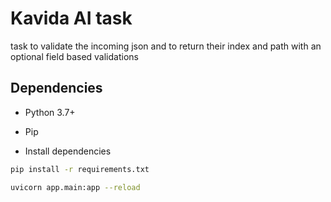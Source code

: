 
# Kavida AI task


task to validate the incoming json and to return their index and path with an optional field based validations

## Dependencies

- Python 3.7+
- Pip



- Install dependencies

```bash
pip install -r requirements.txt
```


```bash
uvicorn app.main:app --reload
```

